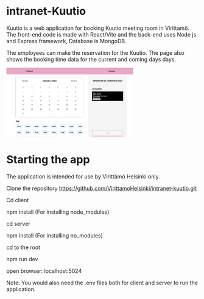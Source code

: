 # intranet-Kuutio

Kuutio is a web application for booking Kuutio meeting room in Virittamö. The front-end code is made with React/Vite and the back-end uses Node js and Express framework, Database is MongoDB.

The employees can make the reservation for the Kuutio. The page also shows the booking time data for the current and coming days days.

<img src="/client/public/kuutio.png" alt="drawing" width="66%"/>


# Starting the app
The application is intended for use by Virittämö Helsinki only.

Clone the repository
https://github.com/VirittamoHelsinki/intranet-kuutio.git

Cd client

npm install (For installing node_modules)

cd server

npm install (For installing no_modules)

cd to the root

npm run dev

open browser: localhost:5024

Note: You would also need the .env files both for client and server to run the application.
